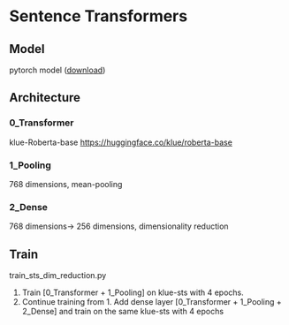 # Sentence Transformers


## Model

pytorch model ([download](https://drive.google.com/file/d/13iNZAp1CR125WxOkO11bPAmk9Y8izs_q/view?usp=sharing))

## Architecture

### 0_Transformer

klue-Roberta-base https://huggingface.co/klue/roberta-base

### 1_Pooling

768 dimensions, mean-pooling 

### 2_Dense

768 dimensions-> 256 dimensions, dimensionality reduction

## Train 

train_sts_dim_reduction.py

1. Train [0_Transformer + 1_Pooling] on klue-sts with 4 epochs.
2. Continue training from 1. 
   Add dense layer [0_Transformer + 1_Pooling + 2_Dense] and train on the same klue-sts with 4 epochs

